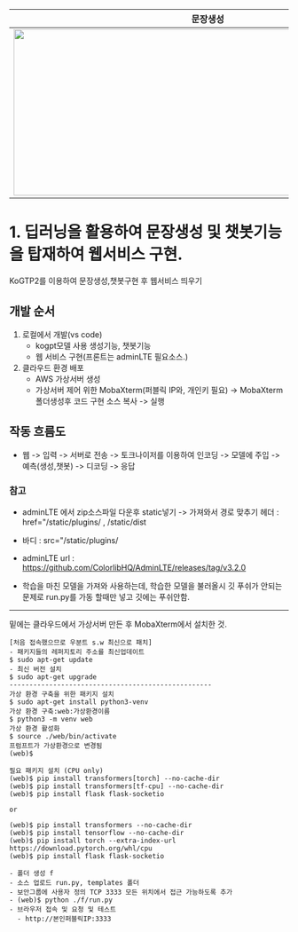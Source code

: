 |문장생성|챗봇|
|:-:|:-:|
|<img src="https://user-images.githubusercontent.com/67897827/223158500-33b3ff0b-4237-40fe-9804-40bef87bc1db.PNG" width="700" height="300"/>|<img src="https://user-images.githubusercontent.com/67897827/223158509-ba07cc3a-c404-466c-81a3-c311a642b3ce.PNG" width="700" height="300"/>| 


# 1. 딥러닝을 활용하여 문장생성 및 챗봇기능을 탑재하여 웹서비스 구현. 
KoGTP2를 이용하여 문장생성,챗봇구현 후 웹서비스 띄우기


## 개발 순서
1. 로컬에서 개발(vs code)
    - kogpt모델 사용 생성기능, 챗봇기능
    - 웹 서비스 구현(프론트는 adminLTE 필요소스.)
2. 클라우드 환경 배포
    - AWS 가상서버 생성
    - 가상서버 제어 위한 MobaXterm(퍼블릭 IP와, 개인키 필요) -> MobaXterm 폴더생성후 코드 구현 소스 복사 -> 실행

## 작동 흐름도
- 웹 -> 입력 -> 서버로 전송 -> 토크나이저를 이용하여 인코딩 -> 모델에 주입 -> 예측(생성,챗봇) -> 디코딩 -> 응답

### 참고
- adminLTE 에서 zip소스파일 다운후 static넣기 -> 가져와서 경로 맞추기 헤더 : href="/static/plugins/ , /static/dist
- 바디 : src="/static/plugins/
- adminLTE url : https://github.com/ColorlibHQ/AdminLTE/releases/tag/v3.2.0

- 학습을 마친 모델을 가져와 사용하는데, 학습한 모델을 불러올시 깃 푸쉬가 안되는 문제로 run.py를 가동 할때만 넣고 깃에는 푸쉬안함.

---------------------
밑에는 클라우드에서 가상서버 만든 후 MobaXterm에서 설치한 것.
```
[처음 접속했으므로 우분트 s.w 최신으로 패치]
- 패키지들의 레퍼지토리 주소를 최신업데이트
$ sudo apt-get update
- 최신 버전 설치
$ sudo apt-get upgrade
---------------------------------------------------
가상 환경 구축을 위한 패키지 설치
$ sudo apt-get install python3-venv
가상 환경 구축:web:가상환경이름
$ python3 -m venv web
가상 환경 활성화
$ source ./web/bin/activate
프럼프트가 가상환경으로 변경됨
(web)$

필요 패키지 설치 (CPU only)
(web)$ pip install transformers[torch] --no-cache-dir
(web)$ pip install transformers[tf-cpu] --no-cache-dir
(web)$ pip install flask flask-socketio

or

(web)$ pip install transformers --no-cache-dir
(web)$ pip install tensorflow --no-cache-dir
(web)$ pip install torch --extra-index-url https://download.pytorch.org/whl/cpu
(web)$ pip install flask flask-socketio

- 폴더 생성 f
- 소스 업로드 run.py, templates 폴더
- 보안그룹에 사용자 정의 TCP 3333 모든 위치에서 접근 가능하도록 추가
- (web)$ python ./f/run.py
- 브라우저 접속 및 요청 및 테스트
  - http://본인퍼블릭IP:3333
```
